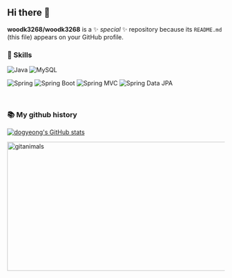 ## Hi there 👋


**woodk3268/woodk3268** is a ✨ _special_ ✨ repository because its `README.md` (this file) appears on your GitHub profile.

### 🔨 Skills

![Java](https://img.shields.io/badge/-Java-007396?logo=java&logoColor=white)
![MySQL](https://img.shields.io/badge/-MySQL-4479A1?logo=mysql&logoColor=white)

![Spring](https://img.shields.io/badge/Spring-6DB33F.svg?&flat&logo=Spring&logoColor=white)
![Spring Boot](https://img.shields.io/badge/-Spring%20Boot-6DB33F?logo=spring%20boot&logoColor=white)
![Spring MVC](https://img.shields.io/badge/-Spring%20MVC-6DB33F)
![Spring Data JPA](https://img.shields.io/badge/-Spring%20Data%20JPA-6DB33F?)

<br/>

### 📚 My github history
[![dogyeong's GitHub stats](https://github-readme-stats.vercel.app/api?username=woodk3268)](https://github.com/anuraghazra/github-readme-stats3)

<a href="https://www.gitanimals.org/">
      <img
        src="https://render.gitanimals.org/guilds/672684621890333195/draw"
        width="600"
        height="300"
        alt="gitanimals"
      />
    </a>
